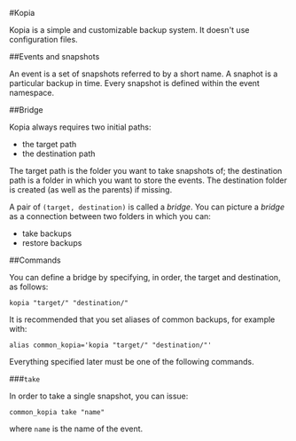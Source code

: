 #Kopia

Kopia is a simple and customizable backup system. It doesn't use configuration files.

##Events and snapshots

An event is a set of snapshots referred to by a short name. A snaphot is a particular backup in time. Every snapshot is defined within the event namespace.

##Bridge

Kopia always requires two initial paths:
    
- the target path
- the destination path

The target path is the folder you want to take snapshots of; the destination path is a folder in which you want to store the events. The destination folder is created (as well as the parents) if missing. 

A pair of `(target, destination)` is called a *bridge*. You can picture a *bridge* as a connection between two folders in which you can:

- take backups
- restore backups

##Commands

You can define a bridge by specifying, in order, the target and destination, as follows:

```
kopia "target/" "destination/"
```

It is recommended that you set aliases of common backups, for example with:

```
alias common_kopia='kopia "target/" "destination/"'
```

Everything specified later must be one of the following commands.

###`take`

In order to take a single snapshot, you can issue:

```
common_kopia take "name"
```

where `name` is the name of the event.
